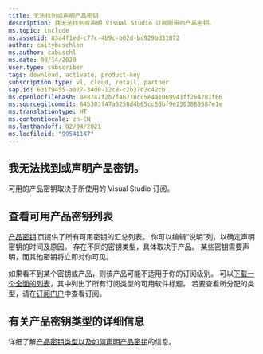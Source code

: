 ```yaml
---
title: 无法找到或声明产品密钥
description: 我无法找到或声明 Visual Studio 订阅附带的产品密钥。
ms.topic: include
ms.assetid: 83a4f1ed-c77c-4b9c-b02d-bd929bd31072
author: caitybuschlen
ms.author: cabuschl
ms.date: 08/14/2020
user.type: subscriber
tags: download, activate, product-key
subscription.type: vl, cloud, retail, partner
sap.id: 631f9455-a027-34d0-12c8-c2b37d2c42cb
ms.openlocfilehash: 8e8747f2b7f46778cc5e4a1069941ff264781f66
ms.sourcegitcommit: 645303f47a5258d4b65cc56bf9e2303865587e1e
ms.translationtype: HT
ms.contentlocale: zh-CN
ms.lasthandoff: 02/04/2021
ms.locfileid: "99541147"
---
```

## <a name="im-unable-to-find-or-claim-a-product-key"></a>我无法找到或声明产品密钥。

可用的产品密钥取决于所使用的 Visual Studio 订阅。  

## <a name="view-a-list-of-available-product-keys"></a>查看可用产品密钥列表 

[产品密钥](https://my.visualstudio.com/productkeys) 页提供了所有可用密钥的汇总列表。 你可以编辑“说明”列，以确定声明密钥的时间及原因。 存在不同的密钥类型，具体取决于产品。 某些密钥需要声明，而其他密钥将立即对你可见。 

如果看不到某个密钥或产品，则该产品可能不适用于你的订阅级别。 可以[下载一个全面的列表](https://download.microsoft.com/download/1/5/4/15454442-CF17-47B9-A65D-DF84EF88511B/Visual_Studio_by_Subscription_Level.xlsx)，其中列出了所有订阅类型的可用软件标题。 若要查看所分配的类型，请在[订阅门户](https://my.visualstudio.com/subscriptions)中查看订阅。  

## <a name="more-information-on-product-key-types"></a>有关产品密钥类型的详细信息

详细了解[产品密钥类型以及如何声明产品密钥](https://docs.microsoft.com/visualstudio/subscriptions/find-keys)的信息。  